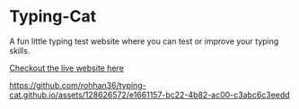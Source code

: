 # Typing-Cat

A fun little typing test website where you can test or improve your typing skills.  

[Checkout the live website here](https://rohhan36.github.io/typing-cat.github.io/)


https://github.com/rohhan36/typing-cat.github.io/assets/128626572/e1661157-bc22-4b82-ac00-c3abc6c3eedd

